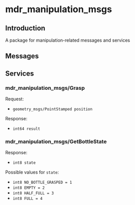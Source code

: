 # mdr_manipulation_msgs

## Introduction

A package for manipulation-related messages and services

## Messages

## Services

### mdr_manipulation_msgs/Grasp

Request:
* ``geometry_msgs/PointStamped position``

Response:
* ``int64 result``

### mdr_manipulation_msgs/GetBottleState

Response:
* ``int8 state``

Possible values for ``state``:
* ``int8 NO_BOTTLE_GRASPED = 1``
* ``int8 EMPTY = 2``
* ``int8 HALF_FULL = 3``
* ``int8 FULL = 4``
